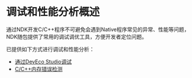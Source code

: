 # 调试和性能分析概述


通过NDK开发C/C++程序不可避免会遇到Native程序常见的异常、性能等问题，NDK随包提供了常用的调试调优工具，方便开发者定位问题。

已提供如下方式进行调试和性能分析：

  - [通过DevEco Studio调试](debug-ide.md)
  - [C/C++内存错误检测](debug-asan.md)
